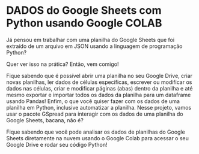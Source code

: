 # DADOS do Google Sheets com Python usando Google COLAB

Já pensou em trabalhar com uma planilha do Google Sheets que foi extraído de um arquivo em JSON usando a linguagem de programação Python? 

Quer ver isso na prática? Então, vem comigo!

Fique sabendo que é possível abrir uma planilha no seu Google Drive, criar novas planilhas, ler dados de células específicas, escrever ou modificar os dados nas células, criar e modificar páginas (abas) dentro da planilha e até mesmo exportar e importar todos os dados da planilha para um dataframe usando Pandas! Enfim, o que você quiser fazer com os dados de uma planilha em Python, inclusive automatizar a planilha. Nesse projeto, vamos usar o pacote GSpread para interagir com os dados de uma planilha do Google Sheets, bacana, não é?  

Fique sabendo que você pode analisar os dados de planilhas do Google Sheets diretamente na nuvem usando o Google Colab para acessar o seu Google Drive e rodar seu código Python!



